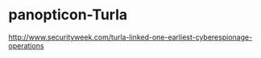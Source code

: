 # panopticon-Turla

http://www.securityweek.com/turla-linked-one-earliest-cyberespionage-operations
